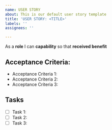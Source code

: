 ```yaml
---
name: USER STORY
about: This is our default user story template
title: 'USER STORY: <TITLE>'
labels: ''
assignees: ''

---
```


As a **role** I can **capability** so that **received benefit**

## Acceptance Criteria:
* Acceptance Criteria 1:
* Acceptance Criteria 2:
* Acceptance Criteria 3:

## Tasks
- [ ] Task 1:
- [ ] Task 2:
- [ ] Task 3:
